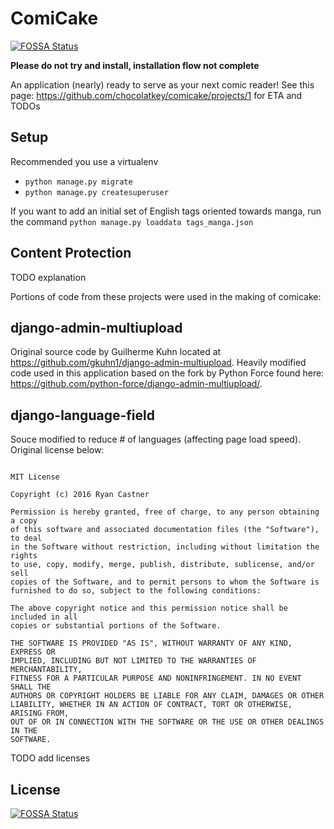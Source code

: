 # ComiCake
[![FOSSA Status](https://app.fossa.io/api/projects/git%2Bgithub.com%2Fchocolatkey%2Fcomicake.svg?type=shield)](https://app.fossa.io/projects/git%2Bgithub.com%2Fchocolatkey%2Fcomicake?ref=badge_shield)


**Please do not try and install, installation flow not complete**

An application (nearly) ready to serve as your next comic reader!
See this page: https://github.com/chocolatkey/comicake/projects/1 for ETA and TODOs

## Setup

Recommended you use a virtualenv
- `python manage.py migrate`
- `python manage.py createsuperuser`

If you want to add an initial set of English tags oriented towards manga, run the command `python manage.py loaddata tags_manga.json`

## Content Protection

TODO explanation

Portions of code from these projects were used in the making of comicake:

## django-admin-multiupload
Original source code by Guilherme Kuhn
 located at https://github.com/gkuhn1/django-admin-multiupload. Heavily modified code used in this application based on the fork by Python Force found here: https://github.com/python-force/django-admin-multiupload/.

## django-language-field
Souce modified to reduce # of languages (affecting page load speed).
Original license below:
```

MIT License

Copyright (c) 2016 Ryan Castner

Permission is hereby granted, free of charge, to any person obtaining a copy
of this software and associated documentation files (the "Software"), to deal
in the Software without restriction, including without limitation the rights
to use, copy, modify, merge, publish, distribute, sublicense, and/or sell
copies of the Software, and to permit persons to whom the Software is
furnished to do so, subject to the following conditions:

The above copyright notice and this permission notice shall be included in all
copies or substantial portions of the Software.

THE SOFTWARE IS PROVIDED "AS IS", WITHOUT WARRANTY OF ANY KIND, EXPRESS OR
IMPLIED, INCLUDING BUT NOT LIMITED TO THE WARRANTIES OF MERCHANTABILITY,
FITNESS FOR A PARTICULAR PURPOSE AND NONINFRINGEMENT. IN NO EVENT SHALL THE
AUTHORS OR COPYRIGHT HOLDERS BE LIABLE FOR ANY CLAIM, DAMAGES OR OTHER
LIABILITY, WHETHER IN AN ACTION OF CONTRACT, TORT OR OTHERWISE, ARISING FROM,
OUT OF OR IN CONNECTION WITH THE SOFTWARE OR THE USE OR OTHER DEALINGS IN THE
SOFTWARE.
```

TODO add licenses

## License
[![FOSSA Status](https://app.fossa.io/api/projects/git%2Bgithub.com%2Fchocolatkey%2Fcomicake.svg?type=large)](https://app.fossa.io/projects/git%2Bgithub.com%2Fchocolatkey%2Fcomicake?ref=badge_large)
